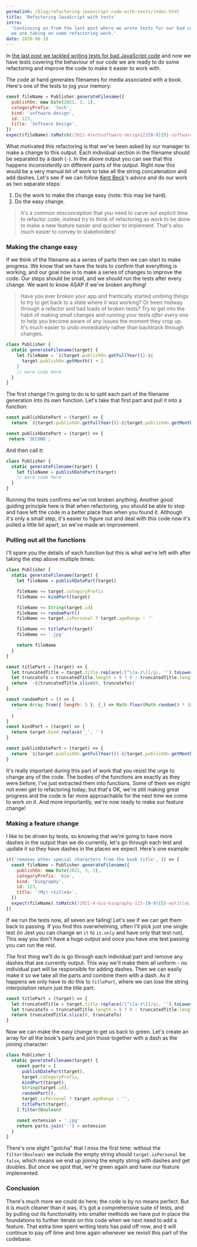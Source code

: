 ```yaml
---
permalink: /blog/refactoring-javascript-code-with-tests/index.html
title: 'Refactoring JavaScript with tests'
intro:
  'Continuing on from the last post where we wrote tests for our bad code, today
  we are taking on some refactoring work.'
date: 2020-06-18
---
```


In
[the last post we tackled writing tests for bad JavaScript code](/blog/writing-tests-for-bad-javascript-code/index.html)
and now we have tests covering the behaviour of our code we are ready to do some
refactoring and improve the code to make it easier to work with.

The code at hand generates filenames for media associated with a book. Here's
one of the tests to jog your memory:

```js
const fileName = Publisher.generateFilename({
  publishOn: new Date(2021, 3, 1),
  categoryPrefix: 'tech',
  kind: 'software-design',
  id: 123,
  title: 'Software Design',
})
expect(fileName).toMatch(/2021-4techsoftware-design123[0-9]{5}-softwared\.jpg/)
```

What motivated this refactoring is that we've been asked by our manager to make
a change to this output. Each individual section in the filename should be
separated by a dash (`-`). In the above output you can see that this happens
inconsistently on different parts of the output. Right now this would be a very
manual bit of work to take all the string concatenation and add dashes. Let's
see if we can follow [Kent Beck](https://twitter.com/KentBeck)'s advice and do
our work as two separate steps:

1. Do the work to make the change easy (note: this may be hard).
2. Do the easy change.

> It's a common misconception that you need to carve out explicit time to
> refactor code; instead try to think of refactoring as work to be done to make
> a new feature easier and quicker to implement. That's also much easier to
> convey to stakeholders!

### Making the change easy

If we think of the filename as a series of parts then we can start to make
progress. We know that we have the tests to confirm that everything is working,
and our goal now is to make a series of changes to improve the code. Our steps
should be small, and we should run the tests after every change. We want to know
ASAP if we've broken anything!

> Have you ever broken your app and frantically started undoing things to try to
> get back to a state where it was working? Or been midway through a refactor
> and had loads of broken tests? Try to get into the habit of making small
> changes and running your tests _after every one_ to help you become aware of
> any issues the moment they crop up. It's much easier to undo immediately
> rather than backtrack through changes.

```js
class Publisher {
  static generateFilename(target) {
    let fileName = `${target.publishOn.getFullYear()}-${
      target.publishOn.getMonth() + 1
    }`
    // more code here
  }
}
```

The first change I'm going to do is to split each part of the filename
generation into its own function. Let's take that first part and pull it into a
function:

<side-by-side first="Svelte" second="React">

```js
const publishDatePart = (target) => {
  return `${target.publishOn.getFullYear()}-${target.publishOn.getMonth() + 1}`
```

```js
const publishDatePart = (target) => {
 return `SECOND`;
```

</side-by-side>

And then call it:

```js
class Publisher {
  static generateFilename(target) {
    let fileName = publishDatePart(target)
    // more code here
  }
}
```

Running the tests confirms we've not broken anything. Another good guiding
principle here is that when refactoring, you should be able to stop and have
left the code in a better place than when you found it. Although it's only a
small step, it's easier to figure out and deal with this code now it's pulled a
little bit apart, so we've made an improvement.

### Pulling out all the functions

I'll spare you the details of each function but this is what we're left with
after taking the step above multiple times:

```js
class Publisher {
  static generateFilename(target) {
    let fileName = publishDatePart(target)

    fileName += target.categoryPrefix
    fileName += kindPart(target)

    fileName += String(target.id)
    fileName += randomPart()
    fileName += target.isPersonal ? target.ageRange : ''

    fileName += titlePart(target)
    fileName += '.jpg'

    return fileName
  }
}

const titlePart = (target) => {
  let truncatedTitle = target.title.replace(/[^\[a-z\]]/gi, '').toLowerCase()
  let truncateTo = truncatedTitle.length > 9 ? 9 : truncatedTitle.length
  return `-${truncatedTitle.slice(0, truncateTo)}`
}

const randomPart = () => {
  return Array.from({ length: 5 }, (_) => Math.floor(Math.random() * 10)).join(
    ''
  )
}
const kindPart = (target) => {
  return target.kind.replace('_', '')
}

const publishDatePart = (target) => {
  return `${target.publishOn.getFullYear()}-${target.publishOn.getMonth() + 1}`
}
```

It's really important during this part of work that you resist the urge to
change any of the code. The bodies of the functions are exactly as they were
before; I've just extracted them into functions. Some of them we might not even
get to refactoring today; but that's OK, we're still making great progress and
the code is far more approachable for the next time we come to work on it. And
more importantly, we're now ready to make our feature change!

### Making a feature change

I like to be driven by tests, so knowing that we're going to have more dashes in
the output than we do currently, let's go through each test and update it so
they have dashes in the places we expect. Here's one example:

```js
it('removes other special characters from the book title', () => {
  const fileName = Publisher.generateFilename({
    publishOn: new Date(2021, 3, 1),
    categoryPrefix: 'bio',
    kind: 'biography',
    id: 123,
    title: '(My) <title$>',
  })
  expect(fileName).toMatch(/2021-4-bio-biography-123-[0-9]{5}-mytitle\.jpg/)
})
```

If we run the tests now, all seven are failing! Let's see if we can get them
back to passing. If you find this overwhelming, often I'll pick just one single
test (in Jest you can change an `it` to `it.only` and have only that test run).
This way you don't have a huge output and once you have one test passing you can
run the rest.

The first thing we'll do is go through each individual part and remove any
dashes that are currently output. This way we'll make them all uniform - no
individual part will be responsible for adding dashes. Then we can easily make
it so we take all the parts and combine them with a dash. As it happens we only
have to do this to `titlePart`, where we can lose the string interpolation
return just the title part:

```js
const titlePart = (target) => {
  let truncatedTitle = target.title.replace(/[^\[a-z\]]/gi, '').toLowerCase()
  let truncateTo = truncatedTitle.length > 9 ? 9 : truncatedTitle.length
  return truncatedTitle.slice(0, truncateTo)
}
```

Now we can make the easy change to get us back to green. Let's create an array
for all the book's parts and join those together with a dash as the joining
character:

```js
class Publisher {
  static generateFilename(target) {
    const parts = [
      publishDatePart(target),
      target.categoryPrefix,
      kindPart(target),
      String(target.id),
      randomPart(),
      target.isPersonal ? target.ageRange : '',
      titlePart(target),
    ].filter(Boolean)

    const extension = '.jpg'
    return parts.join('-') + extension
  }
}
```

There's one slight "gotcha" that I miss the first time; without the
`filter(Boolean)` we include the empty string should `target.isPersonal` be
`false`, which means we end up joining the empty string with dashes and get
doubles. But once we spot that, we're green again and have our feature
implemented.

### Conclusion

There's much more we could do here; the code is by no means perfect. But it is
much cleaner than it was, it's got a comprehensive suite of tests, and by
pulling out its functionality into smaller methods we have put in place the
foundations to further iterate on this code when we next need to add a feature.
That extra time spent writing tests has paid off now, and it will continue to
pay off time and time again whenever we revisit this part of the codebase.
